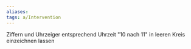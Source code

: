 ```yaml
---
aliases: 
tags: a/Intervention
---
```

Ziffern und Uhrzeiger entsprechend Uhrzeit "10 nach 11" in leeren Kreis einzeichnen lassen